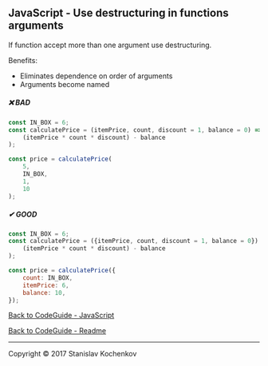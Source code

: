 ## JavaScript - Use destructuring in functions arguments

If function accept more than one argument use destructuring.

Benefits:

* Eliminates dependence on order of arguments
* Arguments become named

##### ❌ BAD

```javascript
const IN_BOX = 6;
const calculatePrice = (itemPrice, count, discount = 1, balance = 0) => (
    (itemPrice * count * discount) - balance
);

const price = calculatePrice(
    5,
    IN_BOX,
    1,
    10
);
```

##### ✔ GOOD

```javascript
const IN_BOX = 6;
const calculatePrice = ({itemPrice, count, discount = 1, balance = 0}) => (
    (itemPrice * count * discount) - balance
);

const price = calculatePrice({
    count: IN_BOX,
    itemPrice: 6,
    balance: 10,
});
```

[Back to CodeGuide - JavaScript](https://github.com/UserBug/codeGuide/tree/v2/docs/javaScript/index.md)

[Back to CodeGuide - Readme](https://github.com/UserBug/codeGuide/tree/v2)

---
Copyright © 2017 Stanislav Kochenkov 
